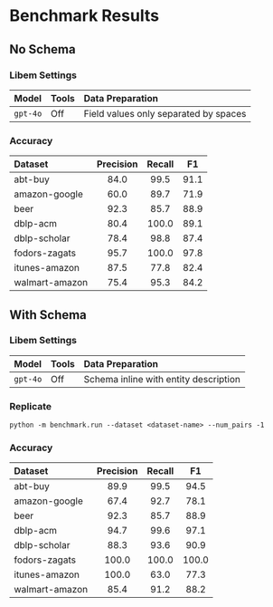 # Benchmark Results

## No Schema

### Libem Settings
| Model    | Tools  | Data Preparation                      |
| :------- | :----- | :----------------------------------   |
| `gpt-4o` | Off    | Field values only separated by spaces |

### Accuracy

| Dataset | Precision | Recall | F1  |
| :--- | :---: | :---: | :---: |
| abt-buy | 84.0 | 99.5 | 91.1 |
| amazon-google | 60.0 | 89.7 | 71.9 |
| beer | 92.3 | 85.7 | 88.9 |
| dblp-acm | 80.4 | 100.0 | 89.1 |
| dblp-scholar | 78.4 | 98.8 | 87.4 |
| fodors-zagats | 95.7 | 100.0 | 97.8 |
| itunes-amazon | 87.5 | 77.8 | 82.4 |
| walmart-amazon | 75.4 | 95.3 | 84.2 |

## With Schema

### Libem Settings
| Model    | Tools  | Data Preparation                      |
| :------- | :----- | :----------------------------------   |
| `gpt-4o` | Off    | Schema inline with entity description |

### Replicate
```
python -m benchmark.run --dataset <dataset-name> --num_pairs -1
```

### Accuracy
| Dataset | Precision | Recall | F1  |
| :--- | :---: | :---: | :---: |
| abt-buy | 89.9 | 99.5 | 94.5 |
| amazon-google | 67.4 | 92.7 | 78.1 |
| beer | 92.3 | 85.7 | 88.9 |
| dblp-acm | 94.7 | 99.6 | 97.1 |
| dblp-scholar | 88.3 | 93.6 | 90.9 |
| fodors-zagats | 100.0 | 100.0 | 100.0 |
| itunes-amazon | 100.0 | 63.0 | 77.3 |
| walmart-amazon | 85.4 | 91.2 | 88.2 |
